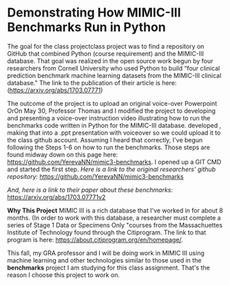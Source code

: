 # Demonstrating How MIMIC-III Benchmarks Run in Python
The goal for the class projectclass project was to find a repository on GitHub that combined Python (course requirement) and the MIMIC-III database. That goal was realized in the open source work begun by four researchers from Cornell University who used Python to build “four clinical prediction benchmark machine learning datasets from the MIMIC-III clinical database." The link to the publication of their article is here: (https://arxiv.org/abs/1703.07771)  

The outcome of the project is to upload an original voice-over Powerpoint OrOn May 30, Professor Thomas and I modified the project to developing and presenting a voice-over instruction video illustrating how to  run the benchmarks  code written in Python for the MIMIC-III database. developed , making that into a .ppt presentation with voiceover so we could upload it to the class github account. Assuming I heard that correctly, I've begun following the Steps 1-6 on how to run the benchmarks. Those steps are found midway down on this page here:  https://github.com/YerevaNN/mimic3-benchmarks. I opened up a GIT CMD and started the first step. 
*Here is a link to the original researchers' github repository:*
https://github.com/YerevaNN/mimic3-benchmarks

*And, here is a link to their paper about these benchmarks:*
https://arxiv.org/abs/1703.07771v2

**Why This Project**
MIMIC III is a rich database that I've worked in for about 8 months. (In order to work with this database, a researcher must complete a series of Stage 1 Data or Specimens Only "courses from the Massachuettes Institute of Technology found through the Citiprogram. The link to that program is here:
https://about.citiprogram.org/en/homepage/. 

This fall, my GRA professor and I will be doing work in MIMIC III using machine learning and other technologies similar to those used in the **benchmarks** project I am studying for this class assignment. That's the reason I choose this project to work on. 
